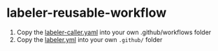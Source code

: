 # labeler-reusable-workflow

1. Copy the [labeler-caller.yaml](.github/workflows/labeler-caller.yaml) into your own .github/workflows folder
2. Copy the [labeler.yml](.github/labeler.yml) into your own ```.github/``` folder
